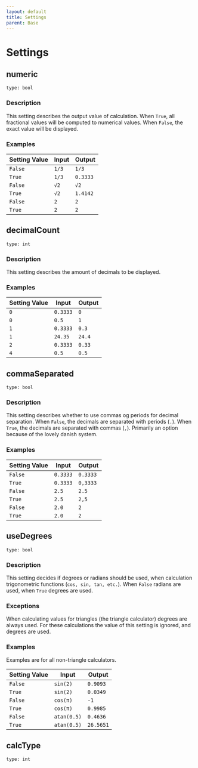 ```yaml
---
layout: default
title: Settings
parent: Base
---
```


# Settings

## numeric
`type: bool`
### Description
This setting describes the output value of calculation.
When `True`, all fractional values will be computed to numerical values.
When `False`, the exact value will be displayed.

### Examples

| Setting Value | Input |  Output  |
|---------------|-------|----------|
| `False`       | `1/3` | `1/3`    |
| `True`        | `1/3` | `0.3333` |
| `False`       | `√2`  | `√2`     |
| `True`        | `√2`  | `1.4142` |
| `False`       | `2`   | `2`      |
| `True`        | `2`   | `2`      |

## decimalCount
`type: int`
### Description
This setting describes the amount of decimals to be displayed.

### Examples

| Setting Value | Input   |  Output  |
|---------------|---------|----------|
| `0`           |`0.3333` | `0`      |
| `0`           |`0.5`    | `1`      |
| `1`           |`0.3333` | `0.3`    |
| `1`           |`24.35`  | `24.4`   |
| `2`           |`0.3333` | `0.33`   |
| `4`           |`0.5`    | `0.5`    |



## commaSeparated
`type: bool`
### Description
This setting describes whether to use commas og periods for decimal separation.
When `False`, the decimals are separated with periods (`.`).
When `True`, the decimals are separated with commas (`,`).
Primarily an option because of the lovely danish system.

### Examples

| Setting Value | Input   |  Output  |
|---------------|---------|----------|
| `False`       |`0.3333` | `0.3333` |
| `True`        |`0.3333` | `0,3333` |
| `False`       |`2.5`    | `2.5`    |
| `True`        |`2.5`    | `2,5`    |
| `False`       |`2.0`    | `2`      |
| `True`        |`2.0`    | `2`      |


## useDegrees
`type: bool`
### Description
This setting decides if degrees or radians should be used, when calculation trigonometric functions (`cos, sin, tan, etc.`).
When `False` radians are used, when `True` degrees are used.

### Exceptions
When calculating values for triangles (the triangle calculator) degrees are always used.
For these calculations the value of this setting is ignored, and degrees are used.

### Examples
Examples are for all non-triangle calculators.

| Setting Value | Input     |  Output  |
|---------------|-----------|----------|
| `False`       |`sin(2)`   |`0.9093`  |
| `True`        |`sin(2)`   |`0.0349`  |
| `False`       |`cos(π)`   |`-1`      |
| `True`        |`cos(π)`   |`0.9985`  |
| `False`       |`atan(0.5)`|`0.4636`  |
| `True`        |`atan(0.5)`|`26.5651` |

## calcType
`type: int`
